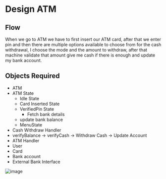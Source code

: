 # Design ATM

## Flow
When we go to ATM we have to first insert our ATM card, after that we enter pin and then there are multiple options available to choose from for the cash withdrawal, 
I choose the mode and the amount to withdraw, after that machine validate that amount give me cash if there is enough and update my bank account.

## Objects Required
- ATM  
- ATM State  
	- Idle State  
	- Card Inserted State  
	- VerifiedPin State  
		- Fetch bank details
    - update bank balance
	- MenuState  
- Cash Withdraw Handler  
- verifyBalance -> verifyCash -> Withdraw Cash -> Update Account  
- ATM Handler  
- User  
- Card  
- Bank account  
- External Bank Interface  

![image](https://github.com/user-attachments/assets/1e87c67d-755b-489d-af46-ba895d993b6c)
